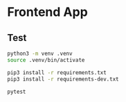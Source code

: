 # Frontend App

## Test
```sh
python3 -m venv .venv
source .venv/bin/activate

pip3 install -r requirements.txt
pip3 install -r requirements-dev.txt

pytest
```

